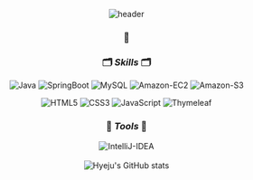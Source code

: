 <div align=center>
  
![header](https://capsule-render.vercel.app/api?type=wave&color=0:FAE5AE,100:FAE796&height=250&section=header&text=Hi!%20I'm%20Hyeju!&fontSize=60&fontColor=332F2E&fontAlign=70&fontAlignY=35)
### 🐧

### 🗂️ *Skills* 🗂️
  
![Java](http://is.am/5d5k)
![SpringBoot](https://img.shields.io/badge/SpringBoot-6DB33F.svg?&style=flat-square&logo=SpringBoot&logoColor=white)
![MySQL](https://img.shields.io/badge/MySQL-4479A1.svg?&style=flat-square&logo=MySQL&logoColor=white)
![Amazon-EC2](https://img.shields.io/badge/Amazon%20EC2-FF9900.svg?&style=flat-square&logo=AmazonEC2&logoColor=white)
![Amazon-S3](https://img.shields.io/badge/Amazon%20S3-569A31.svg?&style=flat-square&logo=AmazonS3&logoColor=white)  

![HTML5](https://img.shields.io/badge/HTML5-E34F26.svg?&style=flat-square&logo=HTML5&logoColor=white)
![CSS3](https://img.shields.io/badge/CSS3-1572B6.svg?&style=flat-square&logo=CSS3&logoColor=white)
![JavaScript](https://img.shields.io/badge/JavaScript-F7DF1E.svg?&style=flat-square&logo=JavaScript&logoColor=white)
![Thymeleaf](https://img.shields.io/badge/Thymeleaf-005F0F.svg?&style=flat-square&logo=Thymeleaf&logoColor=white)
  
### 🔧 *Tools* 🔧
  
![IntelliJ-IDEA](https://img.shields.io/badge/IntelliJ%20IDEA-000000.svg?&style=flat-square&logo=IntelliJIDEA&logoColor=white) 
<br>
<br>
![Hyeju's GitHub stats](https://github-readme-stats.vercel.app/api?username=kimoju01&show_icons=true&theme=solarized-light)
  
<!--
**kimoju01/kimoju01** is a ✨ _special_ ✨ repository because its `README.md` (this file) appears on your GitHub profile.

Here are some ideas to get you started:

- 🔭 I’m currently working on ...
- 🌱 I’m currently learning ...
- 👯 I’m looking to collaborate on ...
- 🤔 I’m looking for help with ...
- 💬 Ask me about ...
- 📫 How to reach me: ...
- 😄 Pronouns: ...
- ⚡ Fun fact: ...
-->

<div>
